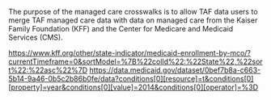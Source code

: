 The purpose of the managed care crosswalks is to allow TAF data users to merge 
TAF managed care data with data on managed care from the Kaiser Family 
Foundation (KFF) and the Center for Medicare and Medicaid Services (CMS). 


https://www.kff.org/other/state-indicator/medicaid-enrollment-by-mco/?currentTimeframe=0&sortModel=%7B%22colId%22:%22State%22,%22sort%22:%22asc%22%7D
https://data.medicaid.gov/dataset/0bef7b8a-c663-5b14-9a46-0b5c2b86b0fe/data?conditions[0][resource]=t&conditions[0][property]=year&conditions[0][value]=2014&conditions[0][operator]=%3D
